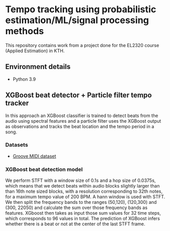 # Tempo tracking using probabilistic estimation/ML/signal processing methods

This repository contains work from a project done for the EL2320 course (Applied Estimation) in KTH. 

## Environment details

* Python 3.9

## XGBoost beat detector + Particle filter tempo tracker

In this approach an XGBoost classifier is trained to detect beats from the audio using spectral features and a particle filter uses the XGBoost output as observations and tracks the beat location and the tempo period in a song.

### Datasets

* [Groove MIDI dataset](https://magenta.tensorflow.org/datasets/groove#midi-data)

### XGBoost beat detection model

We perform STFT with a window size of 0.1s and a hop size of 0.0375s, which means that we detect beats within audio blocks slightly larger than than 16th note sized blocks, with a resolution corresponding to 32th notes, for a maximum tempo value of 200 BPM. A hann window is used with STFT. We then split the frequency bands to the ranges (50,120), (120,300) and (300, 22050) and calculate the sum over those frequency bands as features. XGboost then takes as input those sum values for 32 time steps, which corresponds to 96 values in total. The prediction of XGBoost infers whether there is a beat or not at the center of the last STFT frame.
